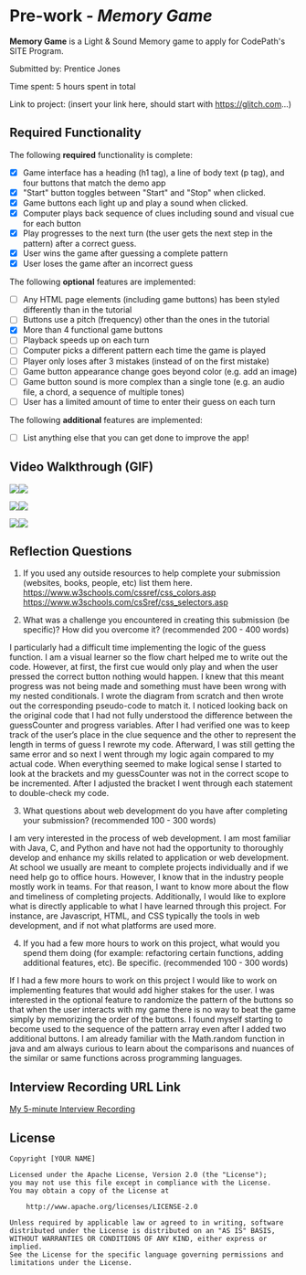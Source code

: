 # Pre-work - *Memory Game*

**Memory Game** is a Light & Sound Memory game to apply for CodePath's SITE Program. 

Submitted by: Prentice Jones

Time spent: 5 hours spent in total

Link to project: (insert your link here, should start with https://glitch.com...)

## Required Functionality

The following **required** functionality is complete:

* [X] Game interface has a heading (h1 tag), a line of body text (p tag), and four buttons that match the demo app
* [X] "Start" button toggles between "Start" and "Stop" when clicked. 
* [X] Game buttons each light up and play a sound when clicked. 
* [X] Computer plays back sequence of clues including sound and visual cue for each button
* [X] Play progresses to the next turn (the user gets the next step in the pattern) after a correct guess. 
* [X] User wins the game after guessing a complete pattern
* [X] User loses the game after an incorrect guess

The following **optional** features are implemented:

* [ ] Any HTML page elements (including game buttons) has been styled differently than in the tutorial
* [ ] Buttons use a pitch (frequency) other than the ones in the tutorial
* [X] More than 4 functional game buttons
* [ ] Playback speeds up on each turn
* [ ] Computer picks a different pattern each time the game is played
* [ ] Player only loses after 3 mistakes (instead of on the first mistake)
* [ ] Game button appearance change goes beyond color (e.g. add an image)
* [ ] Game button sound is more complex than a single tone (e.g. an audio file, a chord, a sequence of multiple tones)
* [ ] User has a limited amount of time to enter their guess on each turn

The following **additional** features are implemented:

- [ ] List anything else that you can get done to improve the app!

## Video Walkthrough (GIF)


![](gif1-link-here)![](https://i.imgur.com/s8WXx6o.gif)

![](gif2-link-here)![](https://i.imgur.com/6BgC1AX.gif)

![](gif3-link-here)![](https://i.imgur.com/DK56Bog.gif)

## Reflection Questions
1. If you used any outside resources to help complete your submission (websites, books, people, etc) list them here. 
https://www.w3schools.com/cssref/css_colors.asp
https://www.w3schools.com/csSref/css_selectors.asp


2. What was a challenge you encountered in creating this submission (be specific)? How did you overcome it? (recommended 200 - 400 words) 

I particularly had a difficult time implementing the logic of the guess function. I am a visual learner so the flow chart helped me to write out the code. However, at first, the first cue would only play and when the user pressed the correct button nothing would happen. I knew that this meant progress was not being made and something must have been wrong with my nested conditionals. I wrote the diagram from scratch and then wrote out the corresponding pseudo-code to match it. I noticed looking back on the original code that I had not fully understood the difference between the guessCounter and progress variables. After I had verified one was to keep track of the user’s place in the clue sequence and the other to represent the length in terms of guess I rewrote my code. Afterward, I was still getting the same error and so next I went through my logic again compared to my actual code. When everything seemed to make logical sense I started to look at the brackets and my guessCounter was not in the correct scope to be incremented. After I adjusted the bracket I went through each statement to double-check my code.

3. What questions about web development do you have after completing your submission? (recommended 100 - 300 words) 

I am very interested in the process of web development. I am most familiar with Java, C, and Python and have not had the opportunity to thoroughly develop and enhance my skills related to application or web development. At school we usually are meant to complete projects individually and if we need help go to office hours. However, I know that in the industry people mostly work in teams. For that reason, I want to know more about the flow and timeliness of completing projects. Additionally, I would like to explore what is directly applicable to what I have learned through this project. For instance, are Javascript, HTML, and CSS typically the tools in web development, and if not what platforms are used more.

4. If you had a few more hours to work on this project, what would you spend them doing (for example: refactoring certain functions, adding additional features, etc). Be specific. (recommended 100 - 300 words) 

If I had a few more hours to work on this project I would like to work on implementing features that would add higher stakes for the user. I was interested in the optional feature to randomize the pattern of the buttons so that when the user interacts with my game there is no way to beat the game simply by memorizing the order of the buttons. I found myself starting to become used to the sequence of the pattern array even after I added two additional buttons. I am already familiar with the Math.random function in java and am always curious to learn about the comparisons and nuances of the similar or same functions across programming languages.



## Interview Recording URL Link

[My 5-minute Interview Recording](your-link-here)


## License

    Copyright [YOUR NAME]

    Licensed under the Apache License, Version 2.0 (the "License");
    you may not use this file except in compliance with the License.
    You may obtain a copy of the License at

        http://www.apache.org/licenses/LICENSE-2.0

    Unless required by applicable law or agreed to in writing, software
    distributed under the License is distributed on an "AS IS" BASIS,
    WITHOUT WARRANTIES OR CONDITIONS OF ANY KIND, either express or implied.
    See the License for the specific language governing permissions and
    limitations under the License.

